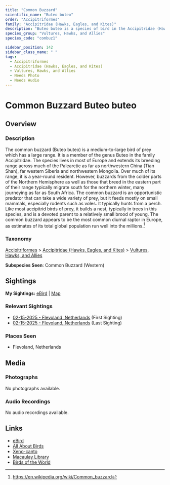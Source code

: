 ```yaml
---
title: "Common Buzzard"
scientific_name: "Buteo buteo"
order: "Accipitriformes"
family: "Accipitridae (Hawks, Eagles, and Kites)"
description: "Buteo buteo is a species of bird in the Accipitridae (Hawks, Eagles, and Kites) family. It has been observed 2 times."
species_group: "Vultures, Hawks, and Allies"
species_code: "combuz1"

sidebar_position: 142
sidebar_class_name: " "
tags: 
  - Accipitriformes
  - Accipitridae (Hawks, Eagles, and Kites)
  - Vultures, Hawks, and Allies
  - Needs Photo
  - Needs Audio
---
```


# Common Buzzard <span className='sci_name'>Buteo buteo</span>

## Overview

### Description
The common buzzard (Buteo buteo) is a medium-to-large bird of prey which has a large range. It is a member of the genus Buteo in the family Accipitridae. The species lives in most of Europe and extends its breeding range across much of the Palearctic as far as northwestern China (Tian Shan), far western Siberia and northwestern Mongolia. Over much of its range, it is a year-round resident. However, buzzards from the colder parts of the Northern Hemisphere as well as those that breed in the eastern part of their range typically migrate south for the northern winter, many journeying as far as South Africa.
The common buzzard is an opportunistic predator that can take a wide variety of prey, but it feeds mostly on small mammals, especially rodents such as voles. It typically hunts from a perch. Like most accipitrid birds of prey, it builds a nest, typically in trees in this species, and is a devoted parent to a relatively small brood of young. The common buzzard appears to be the most common diurnal raptor in Europe, as estimates of its total global population run well into the millions.[^1]

[^1]: https://en.wikipedia.org/wiki/Common_buzzard

### Taxonomy
[Accipitriformes](/tags/accipitriformes) > [Accipitridae (Hawks, Eagles, and Kites)](/tags/accipitridae-hawks-eagles-and-kites) > [Vultures, Hawks, and Allies](/tags/vultures-hawks-and-allies)

**Subspecies Seen**: Common Buzzard (Western)


## Sightings

**My Sightings:** [eBird](https://ebird.org/lifelist?r=world&time=life&spp=combuz1) | [Map](/map?species_code=combuz1)

### Relevant Sightings

* [02-15-2025 - Flevoland, Netherlands](https://ebird.org/checklist/S213434174) (First Sighting)
* [02-15-2025 - Flevoland, Netherlands](https://ebird.org/checklist/S213467942) (Last Sighting)

### Places Seen

* Flevoland, Netherlands



## Media
### Photographs
No photographs available.

### Audio Recordings
No audio recordings available.

## Links
* [eBird](https://ebird.org/species/combuz1) 
* [All About Birds](https://www.allaboutbirds.org/guide/combuz1) 
* [Xeno-canto](https://www.xeno-canto.org/species/buteo-buteo) 
* [Macaulay Library](https://search.macaulaylibrary.org/catalog?taxonCode=combuz1&sort=rating_rank_desc)
* [Birds of the World](https://birdsoftheworld.org/bow/species/combuz1)
